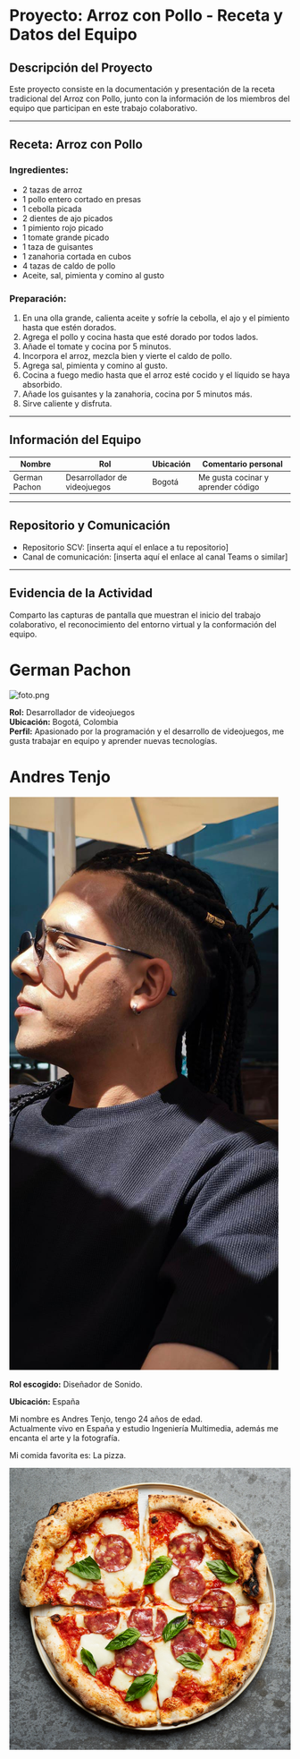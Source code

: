 # Proyecto: Arroz con Pollo - Receta y Datos del Equipo

## Descripción del Proyecto
Este proyecto consiste en la documentación y presentación de la receta tradicional del Arroz con Pollo, junto con la información de los miembros del equipo que participan en este trabajo colaborativo.

---

## Receta: Arroz con Pollo

### Ingredientes:
- 2 tazas de arroz
- 1 pollo entero cortado en presas
- 1 cebolla picada
- 2 dientes de ajo picados
- 1 pimiento rojo picado
- 1 tomate grande picado
- 1 taza de guisantes
- 1 zanahoria cortada en cubos
- 4 tazas de caldo de pollo
- Aceite, sal, pimienta y comino al gusto

### Preparación:
1. En una olla grande, calienta aceite y sofríe la cebolla, el ajo y el pimiento hasta que estén dorados.
2. Agrega el pollo y cocina hasta que esté dorado por todos lados.
3. Añade el tomate y cocina por 5 minutos.
4. Incorpora el arroz, mezcla bien y vierte el caldo de pollo.
5. Agrega sal, pimienta y comino al gusto.
6. Cocina a fuego medio hasta que el arroz esté cocido y el líquido se haya absorbido.
7. Añade los guisantes y la zanahoria, cocina por 5 minutos más.
8. Sirve caliente y disfruta.

---

## Información del Equipo

| Nombre        | Rol                       | Ubicación | Comentario personal                  |
|---------------|---------------------------|-----------|------------------------------------|
| German Pachon | Desarrollador de videojuegos | Bogotá    | Me gusta cocinar y aprender código |

---

## Repositorio y Comunicación

- Repositorio SCV: [inserta aquí el enlace a tu repositorio]
- Canal de comunicación: [inserta aquí el enlace al canal Teams o similar]

---

## Evidencia de la Actividad

Comparto las capturas de pantalla que muestran el inicio del trabajo colaborativo, el reconocimiento del entorno virtual y la conformación del equipo.

# German Pachon

![foto.png](GermanPachon/foto.png)


**Rol:** Desarrollador de videojuegos  
**Ubicación:** Bogotá, Colombia  
**Perfil:** Apasionado por la programación y el desarrollo de videojuegos, me gusta trabajar en equipo y aprender nuevas tecnologías.     

# Andres Tenjo

![Foto de Andres](AndresTenjo/Andres.jpeg)

**Rol escogido:** Diseñador de Sonido.

**Ubicación:** España

Mi nombre es Andres Tenjo, tengo 24 años de edad.  
Actualmente vivo en España y estudio Ingeniería Multimedia, además me encanta el arte y la fotografía.

Mi comida favorita es: La pizza.

![Amo la pizza](AndresTenjo/Pizza.jpg)


